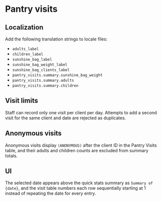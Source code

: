 # Pantry visits

## Localization

Add the following translation strings to locale files:

- `adults_label`
- `children_label`
- `sunshine_bag_label`
- `sunshine_bag_weight_label`
- `sunshine_bag_clients_label`
- `pantry_visits.summary.sunshine_bag_weight`
- `pantry_visits.summary.adults`
- `pantry_visits.summary.children`

## Visit limits

Staff can record only one visit per client per day. Attempts to add a second visit for the same client and date are rejected as duplicates.

## Anonymous visits

Anonymous visits display `(ANONYMOUS)` after the client ID in the Pantry Visits table, and their adults and children counts are excluded from summary totals.

## UI

The selected date appears above the quick stats summary as `Summary of {date}`, and the visit table numbers each row sequentially starting at 1 instead of repeating the date for every entry.

